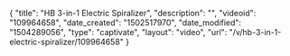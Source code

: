 {
    "title": "HB 3-in-1 Electric Spiralizer",
    "description": "",
    "videoid": "109964658",
    "date_created": "1502517970",
    "date_modified": "1504289056",
    "type": "captivate",
    "layout": "video",
    "url": "\/v\/hb-3-in-1-electric-spiralizer\/109964658"
}